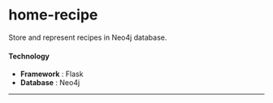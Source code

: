 # home-recipe

Store and represent recipes in Neo4j database.



#### Technology
- **Framework** : Flask
- **Database** : Neo4j
---


